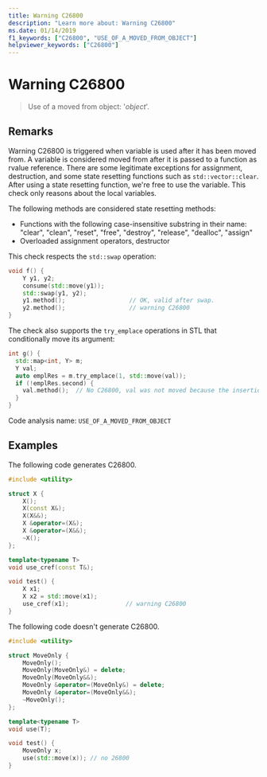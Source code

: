 ```yaml
---
title: Warning C26800
description: "Learn more about: Warning C26800"
ms.date: 01/14/2019
f1_keywords: ["C26800", "USE_OF_A_MOVED_FROM_OBJECT"]
helpviewer_keywords: ["C26800"]
---
```

# Warning C26800

> Use of a moved from object: '*object*'.

## Remarks

Warning C26800 is triggered when variable is used after it has been moved from. A variable is considered moved from after it is passed to a function as rvalue reference. There are some legitimate exceptions for assignment, destruction, and some state resetting functions such as `std::vector::clear`. After using a state resetting function, we're free to use the variable. This check only reasons about the local variables.

The following methods are considered state resetting methods:
- Functions with the following case-insensitive substring in their name: "clear", "clean", "reset", "free", "destroy", "release", "dealloc", "assign"
- Overloaded assignment operators, destructor

This check respects the `std::swap` operation:

```cpp
void f() {
    Y y1, y2;
    consume(std::move(y1));
    std::swap(y1, y2);
    y1.method();                  // OK, valid after swap.
    y2.method();                  // warning C26800
}
```

The check also supports the `try_emplace` operations in STL that conditionally move its argument:

```cpp
int g() {
  std::map<int, Y> m;
  Y val;
  auto emplRes = m.try_emplace(1, std::move(val));
  if (!emplRes.second) {
    val.method();  // No C26800, val was not moved because the insertion did not happen.
  }
}
```

Code analysis name: `USE_OF_A_MOVED_FROM_OBJECT`

## Examples

The following code generates C26800.

```cpp
#include <utility>

struct X {
    X();
    X(const X&);
    X(X&&);
    X &operator=(X&);
    X &operator=(X&&);
    ~X();
};

template<typename T>
void use_cref(const T&);

void test() {
    X x1;
    X x2 = std::move(x1);
    use_cref(x1);                // warning C26800
}
```

The following code doesn't generate C26800.

```cpp
#include <utility>

struct MoveOnly {
    MoveOnly();
    MoveOnly(MoveOnly&) = delete;
    MoveOnly(MoveOnly&&);
    MoveOnly &operator=(MoveOnly&) = delete;
    MoveOnly &operator=(MoveOnly&&);
    ~MoveOnly();
};

template<typename T>
void use(T);

void test() {
    MoveOnly x;
    use(std::move(x)); // no 26800
}
```
